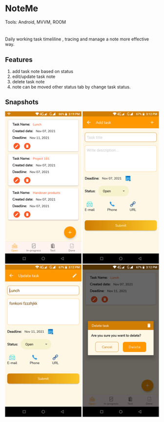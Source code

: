 # NoteMe
Tools: Android, MVVM, ROOM


#
Daily working task timeliline , tracing and manage a note more effective way.

## Features
1) add task note based on status
2) edit/update task note
3) delete task note
4) note can be moved other status tab by change task status.

## Snapshots

<img src = "https://github.com/hkobir/NoteMe/blob/master/snapshots/1.png" width="250px" height="500">
<img src = "https://github.com/hkobir/NoteMe/blob/master/snapshots/2.png" width="250px" height="500">
<img src = "https://github.com/hkobir/NoteMe/blob/master/snapshots/3.png" width="250px" height="500">
<img src = "https://github.com/hkobir/NoteMe/blob/master/snapshots/4.png" width="250px" height="500">
